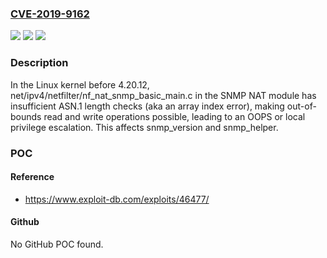 ### [CVE-2019-9162](https://cve.mitre.org/cgi-bin/cvename.cgi?name=CVE-2019-9162)
![](https://img.shields.io/static/v1?label=Product&message=n%2Fa&color=blue)
![](https://img.shields.io/static/v1?label=Version&message=n%2Fa&color=blue)
![](https://img.shields.io/static/v1?label=Vulnerability&message=n%2Fa&color=brighgreen)

### Description

In the Linux kernel before 4.20.12, net/ipv4/netfilter/nf_nat_snmp_basic_main.c in the SNMP NAT module has insufficient ASN.1 length checks (aka an array index error), making out-of-bounds read and write operations possible, leading to an OOPS or local privilege escalation. This affects snmp_version and snmp_helper.

### POC

#### Reference
- https://www.exploit-db.com/exploits/46477/

#### Github
No GitHub POC found.

